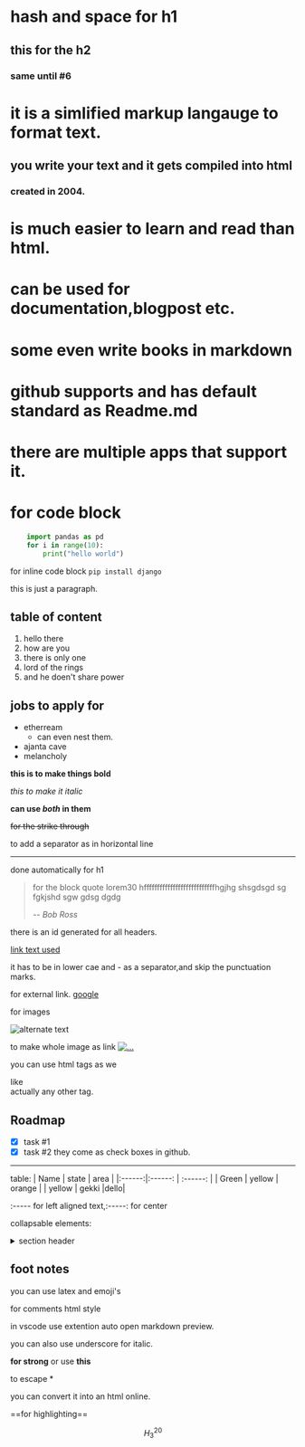 # hash and space for h1
## this for the h2
### same until #6
# it is a simlified markup langauge to format text.
## you write your text and it gets compiled into html
### created in 2004.
# is much easier to learn and read than html.
# can be used for documentation,blogpost etc.

# some even write books in markdown
# github supports and has default standard as Readme.md
# there are multiple apps that support it.
# for code block
```python
    import pandas as pd
    for i in range(10):
        print("hello world")
```

for inline code block `pip install django`


this is just a paragraph.

## table of content
1. hello there
1. how are you
1. there is only one
1. lord of the rings
1. and he doen't share power

## jobs to apply for
- etherream
    - can even nest them.
- ajanta cave
- melancholy

**this is to make things bold**

*this to make it italic*

**can use *both* in them**

~~for the strike through~~

to add a separator as in horizontal line

---

done automatically for h1
> for the block quote lorem30  hfffffffffffffffffffffffffffhgjhg shsgdsgd sg fgkjshd sgw gdsg dgdg 
>
> -- <cite> Bob Ross </cite>


there is an id generated for all headers.

[link text used](#hash-and-space-for-h1)

it has to be in lower cae and - as a separator,and skip the punctuation marks.

for external link.
[google](https://www.google.com)

for images

![alternate text](https://pathtoimageorrelativepath)

to make whole image as link
[![...]()]()

you can use html tags as we
 
 like <br>
 actually any other tag.


 ## Roadmap
 - [x] task #1
 - [x] task #2
 they come as check boxes in github.

 ---

 table:
 | Name | state | area |
 |:------:|:------: | :------: |
 | Green | yellow | orange |
 | yellow | gekki |dello|

 :----- for left aligned text,:-----: for center


collapsable elements:

<details>
<summary>
section header 
</summary>
section body.
</details>


## foot notes

you can use latex and emoji's

for comments html style <!-- headings -->

in vscode use extention auto open markdown preview.

you can also use underscore for italic.

__for strong__ or use **this**

to escape \*

you can convert it into an html online.

==for highlighting==

$$H^20_3 $$

